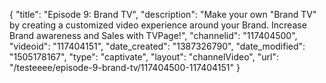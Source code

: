 {
    "title": "Episode 9: Brand TV",
    "description": "Make your own \"Brand TV\" by creating a customized video experience around your Brand. Increase Brand awareness and Sales with TVPage!",
    "channelid": "117404500",
    "videoid": "117404151",
    "date_created": "1387326790",
    "date_modified": "1505178167",
    "type": "captivate",
    "layout": "channelVideo",
    "url": "\/testeeee\/episode-9-brand-tv\/117404500-117404151"
}